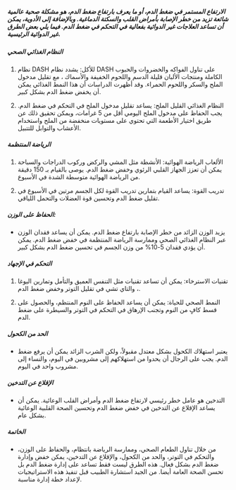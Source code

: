 ##### الارتفاع المستمر في ضغط الدم، أو ما يعرف بارتفاع ضغط الدم، هو مشكلة صحية عالمية شائعة تزيد من خطر الإصابة بأمراض القلب والسكتة الدماغية. وبالإضافة إلى الأدوية، يمكن أن تساعد العلاجات غير الدوائية بفعالية في التحكم في ضغط الدم. فيما يلي بعض الطرق غير الدوائية الرئيسية.

##### النظام الغذائي الصحي
1. نظام DASH للأكل: يشدد نظام DASH على تناول الفواكه والخضروات والحبوب الكاملة ومنتجات الألبان قليلة الدسم واللحوم الخفيفة والأسماك ، مع تقليل مدخول الملح والسكر واللحوم الحمراء. وقد أظهرت الدراسات أن هذا النمط الغذائي يمكن أن يخفض ضغط الدم بشكل كبير.

2. النظام الغذائي القليل الملح: يساعد تقليل مدخول الملح في التحكم في ضغط الدم. يجب الحفاظ على مدخول الملح اليومي أقل من 5 غرامات، ويمكن تحقيق ذلك عن طريق اختيار الأطعمة التي تحتوي على مستويات منخفضة من الملح واستخدام الأعشاب والتوابل للتتبيل.

##### الرياضة المنتظمة
1. الألعاب الرياضة الهوائية: الأنشطة مثل المشي والركض وركوب الدراجات والسباحة يمكن أن تعزز الجهاز القلبي الرئوي وخفض ضغط الدم. يوصى بالقيام بـ 150 دقيقة من الرياضة الهوائية متوسطة الشدة في الأسبوع.

2. تدريب القوة: يساعد القيام بتمارين تدريب القوة لكل الجسم مرتين في الأسبوع في تقليل ضغط الدم وتحسين قوة العضلات والتحمل اللياقي.

##### الحفاظ على الوزن:
* يزيد الوزن الزائد من خطر الإصابة بارتفاع ضغط الدم. يمكن أن يساعد فقدان الوزن عبر النظام الغذائي الصحي وممارسة الرياضة المنتظمة في خفض ضغط الدم. يمكن أن يؤدي فقدان 5-10% من وزن الجسم في تحسين ضغط الدم بشكل كبير.

##### التحكم في الإجهاد 
1. تقنيات الاسترخاء: يمكن أن تساعد تقنيات مثل التنفس العميق والتأمل وتمارين اليوغا ، والتاي تشي في تقليل التوتر وخفض ضغط الدم.

2. النمط الصحي للحياة: يمكن أن يساعد الحفاظ على النوم المنتظم، والحصول على قسط كافٍ من النوم وتجنب الإرهاق في التحكم في التوتر والسيطرة على ضغط الدم.

##### الحد من الكحول 
* يعتبر استهلاك الكحول بشكل معتدل مقبولاً، ولكن الشرب الزائد يمكن أن يرفع ضغط الدم. يجب على الرجال أن يحدوا من استهلاكهم إلى مشروبين في اليوم، والنساء إلى مشروب واحد في اليوم.

##### الإقلاع عن التدخين
* التدخين هو عامل خطر رئيسي لارتفاع ضغط الدم وأمراض القلب الوعائية. يمكن أن يساعد الإقلاع عن التدخين في خفض ضغط الدم وتحسين الصحة القلبية الوعائية بشكل عام.

##### الخاتمة
* من خلال تناول الطعام الصحي، وممارسة الرياضة بانتظام، والحفاظ على الوزن، والتحكم في التوتر، والحد من الكحول، والإقلاع عن التدخين، يمكن خفض وإدارة ضغط الدم بشكل فعال. هذه الطرق ليست فقط تساعد على إدارة ضغط الدم بل تحسن الصحة العامة أيضا. من الجيد استشارة الطبيب قبل تنفيذ هذه الاستراتيجيات لإعداد خطة إدارة مناسبة.